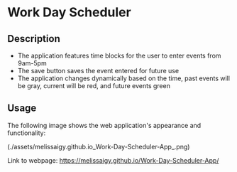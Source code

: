 # Work Day Scheduler

## Description
* The application features time blocks for the user to enter events from 9am-5pm
* The save button saves the event entered for future use
* The application changes dynamically based on the time, past events will be gray, current will be red, and future events green

## Usage

The following image shows the web application's appearance and functionality:

(./assets/melissaigy.github.io_Work-Day-Scheduler-App_.png)

Link to webpage: https://melissaigy.github.io/Work-Day-Scheduler-App/